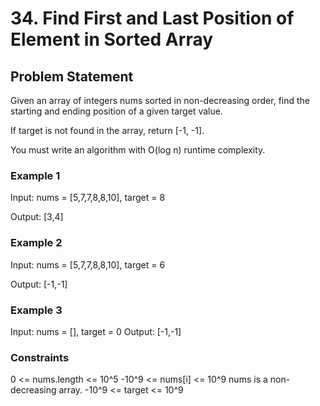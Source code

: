 # 34. Find First and Last Position of Element in Sorted Array

## Problem Statement

Given an array of integers nums sorted in non-decreasing order, find the starting and ending position of a given target value.

If target is not found in the array, return [-1, -1].

You must write an algorithm with O(log n) runtime complexity.

### Example 1

Input: nums = [5,7,7,8,8,10], target = 8

Output: [3,4]

### Example 2

Input: nums = [5,7,7,8,8,10], target = 6

Output: [-1,-1]

### Example 3

Input: nums = [], target = 0
Output: [-1,-1]

### Constraints

0 <= nums.length <= 10^5
-10^9 <= nums[i] <= 10^9
nums is a non-decreasing array.
-10^9 <= target <= 10^9
